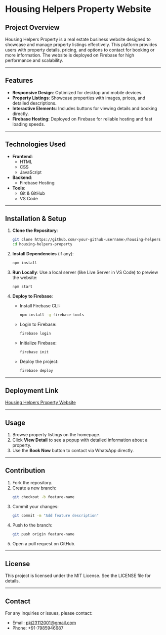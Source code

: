 # Housing Helpers Property Website

## Project Overview
Housing Helpers Property is a real estate business website designed to showcase and manage property listings effectively. This platform provides users with property details, pricing, and options to contact for booking or more information. The website is deployed on Firebase for high performance and scalability.

---

## Features
- **Responsive Design**: Optimized for desktop and mobile devices.
- **Property Listings**: Showcase properties with images, prices, and detailed descriptions.
- **Interactive Elements**: Includes buttons for viewing details and booking directly.
- **Firebase Hosting**: Deployed on Firebase for reliable hosting and fast loading speeds.

---

## Technologies Used
- **Frontend**:
  - HTML
  - CSS
  - JavaScript
- **Backend**:
  - Firebase Hosting
- **Tools**:
  - Git & GitHub
  - VS Code
  
---

## Installation & Setup

1. **Clone the Repository**:
    ```bash
    git clone https://github.com/<your-github-username>/housing-helpers-property.git
    cd housing-helpers-property
    ```

2. **Install Dependencies** (if any):
    ```bash
    npm install
    ```

3. **Run Locally**:
    Use a local server (like Live Server in VS Code) to preview the website:
    ```bash
    npm start
    ```

4. **Deploy to Firebase**:
    - Install Firebase CLI:
      ```bash
      npm install -g firebase-tools
      ```
    - Login to Firebase:
      ```bash
      firebase login
      ```
    - Initialize Firebase:
      ```bash
      firebase init
      ```
    - Deploy the project:
      ```bash
      firebase deploy
      ```

---

## Deployment Link
[Housing Helpers Property Website](https://housinghelpersproperty.firebaseapp.com/)

---

## Usage
1. Browse property listings on the homepage.
2. Click **View Detail** to see a popup with detailed information about a property.
3. Use the **Book Now** button to contact via WhatsApp directly.

---

## Contribution
1. Fork the repository.
2. Create a new branch:
   ```bash
   git checkout -b feature-name
   ```
3. Commit your changes:
   ```bash
   git commit -m "Add feature description"
   ```
4. Push to the branch:
   ```bash
   git push origin feature-name
   ```
5. Open a pull request on GitHub.

---

## License
This project is licensed under the MIT License. See the LICENSE file for details.

---

## Contact
For any inquiries or issues, please contact:
- Email: pkj23112001@gmail.com
- Phone: +91-7985946687
